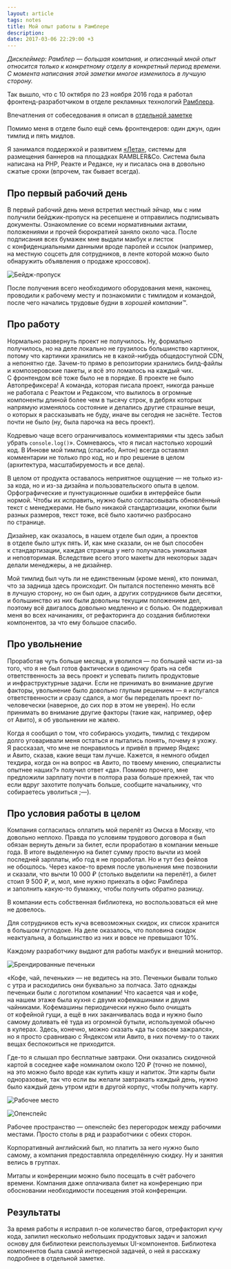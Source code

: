 ```yaml
---
layout: article
tags: notes
title: Мой опыт работы в Рамблере
description:
date: 2017-03-06 22:29:00 +3
---
```


*Дисклеймер: Рамблер — большая компания, и описанный мной опыт относится только к конкретному отделу в конкретный период времени. С момента написания этой заметки многое изменилось в лучшую сторону.*

<div class="sidenote">
  <p class="sidenote__paragraph">Так вышло, что с 10 октября по 23 ноября 2016 года я работал фронтенд-разработчиком в отделе рекламных технологий <a href="https://rambler-co.ru">Рамблера</a>.</p>
  <aside class="sidenote__note">
    Впечатления от собеседования я описал в <a href="/notes/searching-for-job-2016">отдельной заметке</a>
  </aside>
</div>

Помимо меня в отделе было ещё семь фронтендеров: один джун, один тимлид и пять мидлов.

Я занимался поддержкой и развитием [«Лета»](https://leto.rambler-co.ru/), системы для размещения баннеров на площадках RAMBLER&Co. Система была написана на PHP, Реакте и Редаксе, ну и писалась она в довольно сжатые сроки (впрочем, так бывает всегда).

## Про первый рабочий день

В первый рабочий день меня встретил местный эйчар, мы с ним получили бейджик-пропуск на ресепшене и отправились подписывать документы. Ознакомление со всеми нормативными актами, положениями и прочей бюрократией заняло около часа. После подписания всех бумажек мне выдали макбук и листок с конфиденциальными данными вроде паролей и ссылок (например, на местную соцсеть для сотрудников, в ленте которой можно было обнаружить объявления о продаже кроссовок).

![Бейдж-пропуск](assets/badge.png)

После получения всего необходимого оборудования меня, наконец, проводили к рабочему месту и познакомили с тимлидом и командой, после чего начались трудовые будни в _хорошей компании™_.

## Про работу

Нормально развернуть проект не получилось. Ну, формально получилось, но на деле локально не грузилось большинство картинок, потому что картинки хранились не в какой-нибудь общедоступной CDN, а непонятно где. Зачем-то прямо в репозитории хранились билд-файлы и композеровские пакеты, и всё это ломалось на каждый чих. С фронтендом всё тоже было не в порядке. В проекте не было Автопрефиксера! А команда, которая писала проект, никогда раньше не работала с Реактом и Редаксом, что вылилось в огромные компоненты длиной более чем в тысячу строк, в дебрях которых напрямую изменялось состояние и делались другие страшные вещи, о которых я рассказывать не буду, иначе вы сегодня не заснёте. Тестов почти не было (ну, была парочка на весь проект).

Кодревью чаще всего ограничивалось комментариями «ты здесь забыл убрать `console.log()`». Сомневаюсь, что я писал настолько хороший код. В Иннове мой тимлид (спасибо, Антон) всегда оставлял комментарии не только про код, но и про решение в целом (архитектура, масштабируемость и все дела).

В целом от продукта оставалось неприятное ощущение — не только из-за кода, но и из-за дизайна и пользовательского опыта в целом. Орфографические и пунктуационные ошибки в интерфейсе были нормой. Чтобы их исправить, нужно было согласовывать обновлённый текст с менеджерами. Не было никакой стандартизации, кнопки были разных размеров, текст тоже, всё было хаотично разбросано по странице.

Дизайнер, как оказалось, в нашем отделе был один, а проектов в отделе было штук пять. И, как мне сказали, он не был способен к стандартизации, каждая страница у него получалась уникальная и неповторимая. Вследствие всего этого макеты для некоторых задач делали менеджеры, а не дизайнер.

Мой тимлид был чуть ли не единственным (кроме меня), кто понимал, что за задница здесь происходит. Он пытался постепенно менять всё в лучшую сторону, но он был один, а других сотрудников были десятки, и большинство из них были довольны текущим положением дел, поэтому всё двигалось довольно медленно и с болью. Он поддерживал меня во всех начинаниях, от рефакторинга до создания библиотеки компонентов, за что ему большое спасибо.

## Про увольнение

Проработав чуть больше месяца, я уволился — по большей части из-за того, что я не был готов фактически в одиночку брать на себя ответственность за весь проект и успевать пилить продуктовые и инфраструктурные задачи. Если не принимать во внимание другие факторы, увольнение было довольно глупым решением — я испугался ответственности и сразу сдался, а мог бы переделать проект по-человечески (наверное, до сих пор в этом не уверен). Но если принимать во внимание другие факторы (такие как, например, офер от Авито), я об увольнении не жалею.

Когда я сообщил о том, что собираюсь уходить, тимлид с техдиром долго уговаривали меня остаться и пытались понять, почему я ухожу. Я рассказал, что мне не понравилось и привёл в пример Яндекс и Авито, сказав, какие вещи там лучше. Кажется, я немного обидел техдира, когда он на вопрос «в Авито, по твоему мнению, специалисты опытнее наших?» получил ответ «да». Помимо прочего, мне предложили зарплату почти в полтора раза больше прежней, так что если вдруг захотите получать больше, сообщите начальнику, что собираетесь уволиться ;—).

## Про условия работы в целом

Компания согласилась оплатить мой перелёт из Омска в Москву, что довольно неплохо. Правда по условиям трудового договора я был обязан вернуть деньги за билет, если проработаю в компании меньше года. В итоге выделенную на билет сумму просто вычли из моей последней зарплаты, ибо год я не проработал. Но и тут без фейлов не обошлось. Через какое-то время после увольнения мне позвонили и сказали, что вычли 10 000 ₽ (столько выделили на перелёт), а билет стоил 9 500 ₽, и, мол, мне нужно приехать в офис Рамблера и заполнить какую-то бумажку, чтобы получить обратно разницу.

В компании есть собственная библиотека, но воспользоваться ей мне не довелось.

Для сотрудников есть куча всевозможных скидок, их список хранится в большом гуглодоке. На деле оказалось, что половина скидок неактуальна, а большинство из них и вовсе не превышают 10%.

Каждому разработчику выдают для работы макбук и внешний монитор.

![Брендированные печеньки](assets/cookies.jpg)

«Кофе, чай, печеньки» — не ведитесь на это. Печеньки бывали только с утра и расходились они буквально за полчаса. Зато однажды печеньки были с логотипом компании! Что касается чая и кофе, на нашем этаже была кухня с двумя кофемашинами и двумя чайниками. Кофемашины периодически нужно было очищать от кофейной гущи, а ещё в них заканчивалась вода и нужно было самому доливать её туда из огромной бутыли, используемой обычно в кулерах. Здесь, конечно, можно сказать «да ты совсем зажрался», но я просто сравниваю с Яндексом или Авито, в них почему-то о таких вещах беспокоиться не приходится.

Где-то я слышал про бесплатные завтраки. Они оказались скидочной картой в соседнее кафе номиналом около 120 ₽ (точно не помню), на это можно было вроде как купить кашу и напиток. Эти карты были одноразовые, так что если вы желали завтракать каждый день, нужно было каждый день утром идти в другой корпус, чтобы получить карту.

![Рабочее место](assets/workplace.jpg)

![Опенспейс](assets/openspace.jpg)

Рабочее пространство — опенспейс без перегородок между рабочими местами. Просто столы в ряд и разработчики с обеих сторон.

Корпоративный английский был, но платить за него нужно было самому, а компания предоставляла определённую скидку. Ну и занятия велись в группах.

Митапы и конференции можно было посещать в счёт рабочего времени. Компания даже оплачивала билет на конференцию при обосновании необходимости посещения этой конференции.

## Результаты

За время работы я исправил n-ое количество багов, отрефакторил кучу кода, запилил несколько небольших продуктовых задач и заложил основу для библиотеки реиспользуемых UI-компонентов. Библиотека компонентов была самой интересной задачей, о ней я расскажу подробнее в отдельной заметке.

